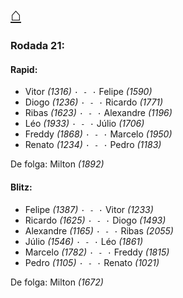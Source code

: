 # [⌂](https://grupo-de-xadrez.github.io/)

### Rodada 21:

#### Rapid:

* Vitor *(1316)* `· - ·` Felipe *(1590)*  
* Diogo *(1236)* `· - ·` Ricardo *(1771)*  
* Ribas *(1623)* `· - ·` Alexandre *(1196)*  
* Léo *(1933)* `· - ·` Júlio *(1706)*  
* Freddy *(1868)* `· - ·` Marcelo *(1950)*  
* Renato *(1234)* `· - ·` Pedro *(1183)*  

De folga: Milton *(1892)*

#### Blitz:

* Felipe *(1387)* `· - ·` Vitor *(1233)*  
* Ricardo *(1625)* `· - ·` Diogo *(1493)*  
* Alexandre *(1165)* `· - ·` Ribas *(2055)*  
* Júlio *(1546)* `· - ·` Léo *(1861)*  
* Marcelo *(1782)* `· - ·` Freddy *(1815)*  
* Pedro *(1105)* `· - ·` Renato *(1021)*  

De folga: Milton *(1672)*

